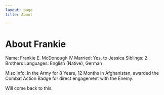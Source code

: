 ```yaml
---
layout: page 
title: About 

---
```

# About Frankie


Name: Frankie E. McDonough IV
Married: Yes, to Jessica
Siblings: 2 Brothers
Languages: English (Native), German

Misc Info:
In the Army for 8 Years, 12 Months in Afghanistan, awarded the Combat Action Badge for direct engagement with the Enemy. 

Will come back to this.
